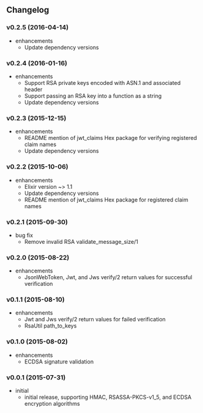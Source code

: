 ## Changelog

### v0.2.5 (2016-04-14)

* enhancements
  * Update dependency versions

### v0.2.4 (2016-01-16)

* enhancements
  * Support RSA private keys encoded with ASN.1 and associated header
  * Support passing an RSA key into a function as a string
  * Update dependency versions

### v0.2.3 (2015-12-15)

* enhancements
  * README mention of jwt_claims Hex package for verifying registered claim names
  * Update dependency versions

### v0.2.2 (2015-10-06)

* enhancements
  * Elixir version ~> 1.1
  * Update dependency versions
  * README mention of jwt_claims Hex package for registered claim names

### v0.2.1 (2015-09-30)

* bug fix
  * Remove invalid RSA validate_message_size/1

### v0.2.0 (2015-08-22)

* enhancements
  * JsonWebToken, Jwt, and Jws verify/2 return values for successful verification

### v0.1.1 (2015-08-10)

* enhancements
  * Jwt and Jws verify/2 return values for failed verification
  * RsaUtil path_to_keys

### v0.1.0 (2015-08-02)

* enhancements
  * ECDSA signature validation

### v0.0.1 (2015-07-31)

* initial
  * initial release, supporting HMAC, RSASSA-PKCS-v1_5, and ECDSA encryption algorithms
